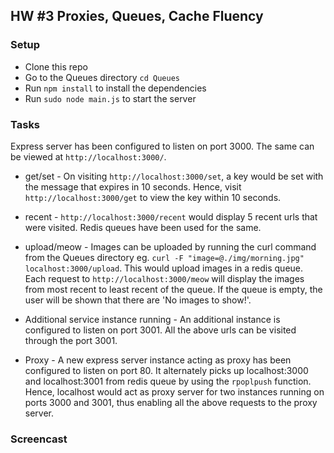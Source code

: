 ## HW #3 Proxies, Queues, Cache Fluency

### Setup
* Clone this repo
* Go to the Queues directory `cd Queues`
* Run `npm install` to install the dependencies
* Run `sudo node main.js` to start the server

### Tasks
Express server has been configured to listen on port 3000. The same can be viewed at `http://localhost:3000/`.

* get/set - On visiting `http://localhost:3000/set`, a key would be set with the message that expires in 10 seconds. Hence, visit `http://localhost:3000/get` to view the key within 10 seconds.

* recent - `http://localhost:3000/recent` would display 5 recent urls that were visited. Redis queues have been used for the same.

* upload/meow - Images can be uploaded by running the curl command from the Queues directory eg. `curl -F "image=@./img/morning.jpg" localhost:3000/upload`. This would upload images in a redis queue. Each request to `http://localhost:3000/meow` will display the images from most recent to least recent of the queue. If the queue is empty, the user will be shown that there are 'No images to show!'.

* Additional service instance running - An additional instance is configured to listen on port 3001. All the above urls can be visited through the port 3001. 

* Proxy - A new express server instance acting as proxy has been configured to listen on port 80. It alternately picks up localhost:3000 and localhost:3001 from redis queue by using the `rpoplpush` function. Hence, localhost would act as proxy server for two instances running on ports 3000 and 3001, thus enabling all the above requests to the proxy server.

### Screencast
